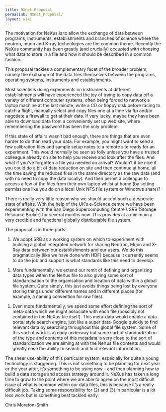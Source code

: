 ```yaml
---
title: NXnet Proposal
permalink: NXnet_Proposal/
layout: wiki
---
```


The motivation for NeXus is to allow the exchange of data between
programs, instruments, establishments and branches of science where the
neutron, muon and X-ray technologies are the common theme. Recently the
NeXus community has been greatly (and crucially) occupied with choosing
what data to store in a file and how it should be described in a common
fashion.

This proposal tackles a complementary facet of the broader problem;
namely the exchange of the data files themselves between the programs,
operating systems, instruments and establishments.

Most scientists doing experiments on instruments at different
establishments will have experienced the joy of trying to copy data off
a variety of different computer systems, often being forced to network a
laptop machine at the last minute, write a CD or floppy disk before
racing to catch a flight, manually select and copy files one at a time
via ftp and/or negotiate a firewall to get at their data. If very lucky,
maybe they have been able to download data from a conveniently set up
web site, where remembering the password has been the only problem.

If this state of affairs wasn’t bad enough, there are things that are
even harder to do than read your data. For example, you might want to
send a few calibration files and sample setup notes to a remote site
ready for an experiment. This would normally be seen as folly unless you
have a trusted colleague already on site to help you receive and look
after the files. And what if you’ve forgotten a file you needed on
arrival? Wouldn’t it be nice if you could do a bit of data reduction on
site and then continue at home, all the time saving the reduced files in
the same directory as the raw data (and with no need to copy the data
locally). And then permit a colleague to access a few of the files from
their own laptop whilst at home (by setting permissions like you do on a
local Unix NFS file system or Windows share)?

There is really very little reason why we should accept such a desperate
state of affairs. With the help of the UK’s e-Science centre we have
been experimenting with the San Diego Supercomputing Centre’s SRB
(Storage Resource Broker) for several months now. This provides at a
minimum a very credible and functional globally distributable file
system.

The proposal is in three parts.

1.  We adopt SRB as a working system on which to experiment with
    building a global integrated network for sharing Neutron, Muon and
    X-Ray data between our establishments and our users. We do this
    pragmatically (like we have done with HDF) because it currently
    seems to do the job and support is what standards like this need to
    develop.

<!-- -->

1.  More fundamentally, we extend our remit of defining and organizing
    data types within the NeXus file to also giving some sort of
    standardisation to the organisation and location of data within a
    global file system. Quite simply, this just avoids things being lost
    by everyone storing things under different names and in different
    places (for example, a naming convention for raw files).

<!-- -->

1.  Even more fundamentally, we spend some effort defining the sort of
    meta-data which we might associate with each file (possibly not
    contained in the NeXus file itself). This meta-data would enable a
    data portal style search engine, just like a super data-Google
    quickly to find relevant data by searching throughout this global
    file system. Some of this sort of work is already underway but some
    sort of standardization of the type and contents of this metadata is
    very close to the sort of standardization we are aiming at with the
    NeXus file contents and would greatly ease the ability to search and
    find relevant information.

The sheer use-ability of this particular system, especially for quite a
young technology is staggering. This is not something to be planning for
next year or the year after, it’s something to be using now – and then
planning how to build a data storage and access strategy around it.
NeXus has taken a long time to grow to the point where we are able to
agree on the most difficult issue of what is common within our data
files, this is because it’s a really difficult job. Taking some
responsibility for (2) and (3) in particular is a lot less work but is
something best tackled early.

Chris Moreton-Smith
